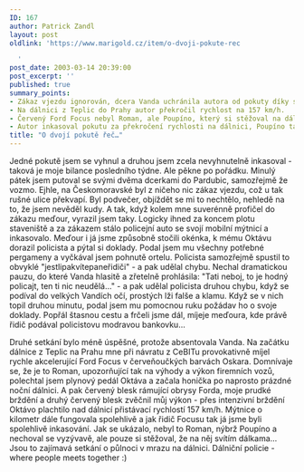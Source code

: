 ```yaml
---
ID: 167
author: Patrick Zandl
layout: post
oldlink: 'https://www.marigold.cz/item/o-dvoji-pokute-rec

  '
post_date: 2003-03-14 20:39:00
post_excerpt: ''
published: true
summary_points:
- Zákaz vjezdu ignorován, dcera Vanda uchránila autora od pokuty díky své nevinnosti.
- Na dálnici z Teplic do Prahy autor překročil rychlost na 157 km/h.
- Červený Ford Focus nebyl Roman, ale Poupíno, který si stěžoval na dálková světla.
- Autor inkasoval pokutu za překročení rychlosti na dálnici, Poupíno také.
title: "O dvojí pokutě řeč…"
---
```


<p>
Jedné pokutě jsem se vyhnul a druhou jsem zcela nevyhnutelně inkasoval - taková je moje bilance posledního týdne. Ale pěkne po pořádku. Minulý pátek jsem putoval se svými dvěma dcerkami do Pardubic, samozřejmě že vozmo. Ejhle, na Českomoravské byl z ničeho nic zákaz vjezdu, což u tak rušné ulice překvapí. Byl podvečer, objíždět se mi to nechtělo, nehledě na to, že jsem nevěděl kudy. A tak, když kolem mne suverénně profičel do zákazu meďour, vyrazil jsem taky. Logicky ihned za koncem plotu staveniště a za zákazem stálo policejní auto se svojí mobilní mýtnicí a inkasovalo. Meďour i já jsme způsobně stočili okénka, k mému Oktávu dorazil policista a pýtal si doklady. Podal jsem mu všechny potřebné pergameny a vyčkával jsem pohnutě ortelu. Policista samozřejmě spustil to obvyklé "jestlipakvítepaneřidiči" - a pak udělal chybu. Nechal dramatickou pauzu, do které Vanda hlasitě a zřetelně prohlásila: "Tati neboj, to je hodný policajt, ten ti nic neudělá..." - a pak udělal policista druhou chybu, když se podíval do velkých Vandích očí, prostých lži falše a klamu. Když se v nich topil druhou minutu, podal jsem mu pomocnou ruku požádav ho o svoje doklady. Popřál štasnou cestu a frčeli jsme dál, míjeje meďoura, kde právě řidič podával policistovu modravou bankovku...</p>

<p>
Druhé setkání bylo méně úspěšné, protože absentovala Vanda. Na začátku dálnice z Teplic na Prahu mne při návratu z CeBITu provokativně míjel rychle akcelerující Ford Focus v červeňoučkých barvách Oskara. Domnívaje se, že je to Roman, upozorňující tak na výhody a výkon firemních vozů, polechtal jsem plynový pedál Oktáva a začala honička po naprosto prázdné noční dálnici. A pak červený blesk rámující obrysy Forda, moje prudké brždění a druhý červený blesk zvěčnil můj výkon - přes intenzivní brždění Oktávo plachtilo nad dálnicí přistávací rychlostí 157 km/h. Mýtnice o kilometr dále fungovala spolehlivě a jak řidič Focusu tak já jsme byli spolehlivě inkasování. Jak se ukázalo, nebyl to Roman, nýbrž Poupíno a nechoval se vyzývavě, ale pouze si stěžoval, že na něj svítím dálkama... Jsou to zajímavá setkání o půlnoci v mrazu na dálnici. Dálniční policie - where people meets together :)</p>
